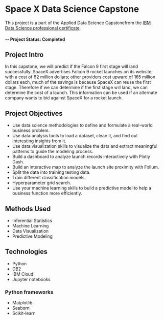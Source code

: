 # Space X Data Science Capstone
This project is a part of the Applied Data Science Capstonefrom the [IBM Data Science professional certificate](https://www.coursera.org/professional-certificates/ibm-data-science).

#### -- Project Status: Completed

## Project Intro
In this capstone, we will predict if the Falcon 9 first stage will land successfully. SpaceX advertises Falcon 9 rocket launches on its website, with a cost of 62 million dollars; other providers cost upward of 165 million dollars each, much of the savings is because SpaceX can reuse the first stage. Therefore if we can determine if the first stage will land, we can determine the cost of a launch. This information can be used if an alternate company wants to bid against SpaceX for a rocket launch. 

## Project Objectives
* Use data science methodologies to define and formulate a real-world business problem.
* Use data analysis tools to load a dataset, clean it, and find out interesting insights from it.
* Use data visualization skills to visualize the data and extract meaningful patterns to guide the modeling process.
* Build a dashboard to analyze launch records interactively with Plotly Dash.
* Build an interactive map to analyze the launch site proximity with Folium.
* Split the data into training testing data.
* Train different classification models.
* Hyperparameter grid search.
* Use your machine learning skills to build a predictive model to help a business function more efficiently.

## Methods Used
* Inferential Statistics
* Machine Learning
* Data Visualization
* Predictive Modeling

## Technologies
* Python
* DB2
* IBM Cloud
* Jupyter notebooks

### Python frameworks
* Matplotlib
* Seaborn
* Scikit-learn

